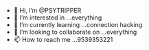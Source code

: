 - 👋 Hi, I’m @PSYTRIPPER
- 👀 I’m interested in ...everything
- 🌱 I’m currently learning ...connection hacking
- 💞️ I’m looking to collaborate on ...everything
- 📫 How to reach me ...9539353221

<!---
PSYTRIPPER/PSYTRIPPER is a ✨ special ✨ repository because its `README.md` (this file) appears on your GitHub profile.
You can click the Preview link to take a look at your changes.
--->
